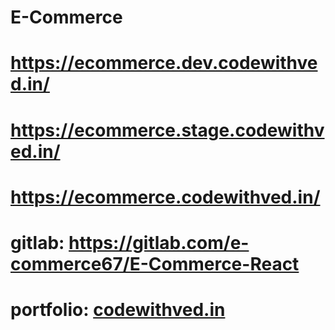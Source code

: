 # E-Commerce
# https://ecommerce.dev.codewithved.in/
# https://ecommerce.stage.codewithved.in/
# https://ecommerce.codewithved.in/
# gitlab: https://gitlab.com/e-commerce67/E-Commerce-React
# portfolio: [codewithved.in](https://codewithved.in/)
